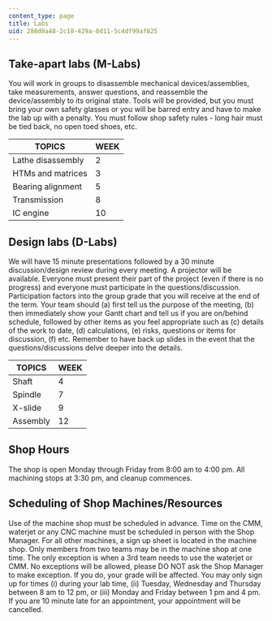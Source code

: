 ```yaml
---
content_type: page
title: Labs
uid: 288d0a48-2c10-429a-0d11-5c4df99af825
---
```


Take-apart labs (M-Labs)
------------------------

You will work in groups to disassemble mechanical devices/assemblies, take measurements, answer questions, and reassemble the device/assembly to its original state. Tools will be provided, but you must bring your own safety glasses or you will be barred entry and have to make the lab up with a penalty. You must follow shop safety rules - long hair must be tied back, no open toed shoes, etc.

| TOPICS | WEEK |
| --- | --- |
| Lathe disassembly | 2 |
| HTMs and matrices | 3 |
| Bearing alignment | 5 |
| Transmission | 8 |
| IC engine | 10 

Design labs (D-Labs)
--------------------

We will have 15 minute presentations followed by a 30 minute discussion/design review during every meeting. A projector will be available. Everyone must present their part of the project (even if there is no progress) and everyone must participate in the questions/discussion. Participation factors into the group grade that you will receive at the end of the term. Your team should (a) first tell us the purpose of the meeting, (b) then immediately show your Gantt chart and tell us if you are on/behind schedule, followed by other items as you feel appropriate such as (c) details of the work to date, (d) calculations, (e) risks, questions or items for discussion, (f) etc. Remember to have back up slides in the event that the questions/discussions delve deeper into the details.

| TOPICS | WEEK |
| --- | --- |
| Shaft | 4 |
| Spindle | 7 |
| X-slide | 9 |
| Assembly | 12 

Shop Hours
----------

The shop is open Monday through Friday from 8:00 am to 4:00 pm. All machining stops at 3:30 pm, and cleanup commences.

Scheduling of Shop Machines/Resources
-------------------------------------

Use of the machine shop must be scheduled in advance. Time on the CMM, waterjet or any CNC machine must be scheduled in person with the Shop Manager. For all other machines, a sign up sheet is located in the machine shop. Only members from two teams may be in the machine shop at one time. The only exception is when a 3rd team needs to use the waterjet or CMM. No exceptions will be allowed, please DO NOT ask the Shop Manager to make exception. If you do, your grade will be affected. You may only sign up for times (i) during your lab time, (ii) Tuesday, Wednesday and Thursday between 8 am to 12 pm, or (iii) Monday and Friday between 1 pm and 4 pm. If you are 10 minute late for an appointment, your appointment will be cancelled.